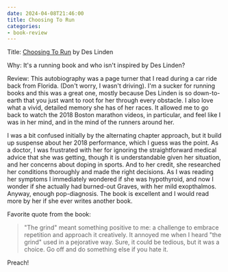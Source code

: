 ```yaml
---
date: 2024-04-08T21:46:00
title: Choosing To Run
categories:
- book-review
---
```


Title: [Choosing To Run](https://amzn.to/4amn3wW) by Des Linden

Why: It's a running book and who isn't inspired by Des Linden?

Review:
This autobiography was a page turner that I read during a car ride back from Florida. (Don't worry, I wasn't driving). I'm a sucker for running books and this was a great one, mostly because Des Linden is so down-to-earth that you just want to root for her through every obstacle. I also love what a vivid, detailed memory she has of her races. It allowed me to go back to watch the 2018 Boston marathon videos, in particular, and feel like I was in her mind, and in the mind of the runners around her.

I was a bit confused initially by the alternating chapter approach, but it build up suspense about her 2018 performance, which I guess was the point. As a doctor, I was frustrated with her for ignoring the straightforward medical advice that she was getting, though it is understandable given her situation, and her concerns about doping in sports. And to her credit, she researched her conditions thoroughly and made the right decisions. As I was reading her symptoms I immediately wondered if she was hypothyroid, and now I wonder if she actually had burned-out Graves, with her mild exopthalmos. Anyway, enough pop-diagnosis. The book is excellent and I would read more by her if she ever writes another book.

Favorite quote from the book:

> "The grind" meant something positive to me: a challenge to embrace repetition and approach it creatively. It annoyed me when I heard "the grind" used in a pejorative way. Sure, it could be tedious, but it was a choice. Go off and do something else if you hate it.

Preach!

